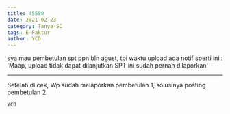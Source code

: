 ```yaml
---
title: 45580
date: 2021-02-23
category: Tanya-SC
tags: E-Faktur
author: YCD
---
```


sya mau pembetulan spt ppn bln agust, tpi waktu upload ada notif sperti ini : 'Maap, upload tidak dapat dilanjutkan SPT ini sudah pernah dilaporkan'

---

Setelah di cek, Wp sudah melaporkan pembetulan 1, solusinya posting pembetulan 2

`YCD`
